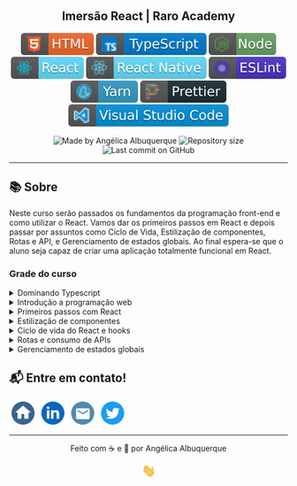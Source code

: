 <h2 align="center">
  Imersão React | Raro Academy
</h2>

<p align="center">

<p align="center">
<img alt="badge html" src="https://raw.githubusercontent.com/angelicaalbuquerque/badges-and-icons/f96545c39b9ff34534ee166d78e4bcef00de3928/badges/html.svg">
<!-- <img alt="badge sass" src="https://raw.githubusercontent.com/angelicaalbuquerque/badges-and-icons/492c87722a25eca3883de8ee892966c9dd1e86e3/badges/sass.svg"> -->
<img alt="badge typescript" src="https://raw.githubusercontent.com/angelicaalbuquerque/badges-and-icons/56834a01279853fcf3ce5c7bf058f217fb2be110/badges/typescript.svg">
<img alt="badge nodejs" src="https://raw.githubusercontent.com/angelicaalbuquerque/badges-and-icons/56834a01279853fcf3ce5c7bf058f217fb2be110/badges/node.svg">
<img alt="badge react" src="https://raw.githubusercontent.com/angelicaalbuquerque/badges-and-icons/56834a01279853fcf3ce5c7bf058f217fb2be110/badges/badge-react.svg">
<img alt="badge react native" src="https://raw.githubusercontent.com/angelicaalbuquerque/badges-and-icons/56834a01279853fcf3ce5c7bf058f217fb2be110/badges/react-native.svg">
<img alt="badge eslint" src="https://raw.githubusercontent.com/angelicaalbuquerque/badges-and-icons/56834a01279853fcf3ce5c7bf058f217fb2be110/badges/eslint.svg">
<img alt="badge yarn" src="https://raw.githubusercontent.com/angelicaalbuquerque/badges-and-icons/56834a01279853fcf3ce5c7bf058f217fb2be110/badges/yarn.svg">
<img alt="badge prettier" src="https://raw.githubusercontent.com/angelicaalbuquerque/badges-and-icons/56834a01279853fcf3ce5c7bf058f217fb2be110/badges/prettier-2.svg">
<img alt="badge vscode" src="https://raw.githubusercontent.com/angelicaalbuquerque/badges-and-icons/f96545c39b9ff34534ee166d78e4bcef00de3928/badges/visual-studio-code.svg">
</p>

<p align="center">
<img alt="Made by Angélica Albuquerque" src="https://img.shields.io/badge/made%20by-Angélica Albuquerque-%20?color=44c3fe">
<img alt="Repository size" src="https://img.shields.io/github/repo-size/angelicaalbuquerque/react_raro-academy?color=44c3fe">
<img alt="Last commit on GitHub" src="https://img.shields.io/github/last-commit/angelicaalbuquerque/react_raro-academy?color=44c3fe">
</p>

---

## 📚 Sobre

Neste curso serão passados os fundamentos da programação front-end e como utilizar o React. Vamos dar os primeiros passos em React e depois passar por assuntos como Ciclo de Vida, Estilização de componentes, Rotas e API, e Gerenciamento de estados globais. Ao final espera-se que o aluno seja capaz de criar uma aplicação totalmente funcional em React.

### Grade do curso

<details>
  <summary>Dominando Typescript</summary>

- Typescript - Funções (Promises)
- Typescript - Callbacks
- Typescript - Arrays (Map, Filter, Reducer, ForEach)
- Typescript - Objetos (Rest Operator, Destructuring)
- Typescript - Operadores
- Typescript - Booleans / Ternários
- Typescript - ESModules
</details>

<details>
  <summary>Introdução a programação web</summary>

- HTTP
- HTML - Básico
- HTML - Semântico
- CSS - Básico/seletores
- Ambiente - Prettier, lint
- Typescript - O que é?
- Typescript - Variáveis
- Typescript - Interfaces/Types
</details>

<details>
  <summary>Primeiros passos com React</summary>

- React - História / Motivação
- React - Árvore de elementos (React.CreateElement, DOOM)
- React - Boirplates / Compliadores (Webpack, CRA, babel)
- React - Class Components

</details>

<details>
  <summary>Estilização de componentes</summary>

- React - CSS imports
- React - CSS Modules (Sass, Less)
- React - CSS-in-JS (styled-components, emotion)
- React - Componentização de elementos

</details>

<details>
  <summary>
  Ciclo de vida do React e hooks</summary>

- React - JSX
- React - Estados ""antigos"" no react
- React - Lifecycle
- React - PropTypes e tipagem no Typescript
- React - API de Hooks
</details>

<details>
  <summary>Rotas e consumo de APIs</summary>

- React - API's de rotas (react-router-dom)

</details>

<details>
  <summary>Gerenciamento de estados globais</summary>

- React - Gerenciamento de estados globais (context API)
</details>

## 📬 Entre em contato!

<p align="left">
    <a href="https://www.frontangie.dev/" target="blank" style="text-decoration: none; color: unset;">
    <img align="center" src="https://raw.githubusercontent.com/angelicaalbuquerque/badges-and-icons/main/icons/circle/portfolio.svg" alt="frontangie.dev" height="50" width="50" />
  </a>
  <a href="https://linkedin.com/in/angelica-albuquerque/" target="blank" style="text-decoration: none; color: unset;">
    <img align="center" src="https://raw.githubusercontent.com/angelicaalbuquerque/badges-and-icons/main/icons/circle/linkedin.svg" alt="Linkedin" height="50" width="50" />
  </a>
  <a href="mailto:hi@frontangie.dev" target="blank" style="text-decoration: none;">
    <img align="center" src="https://raw.githubusercontent.com/angelicaalbuquerque/badges-and-icons/main/icons/circle/email.svg" alt="Email" height="50" width="50" />
  </a>
  <a href="https://twitter.com/frontangie" target="blank" style="text-decoration: none;">
    <img align="center" src="https://raw.githubusercontent.com/angelicaalbuquerque/badges-and-icons/main/icons/circle/twitter.svg" alt="Twitter" height="50" width="50" />
    </a>
</p>

---

<p align="center">
Feito com ☕ e 🖤 por Angélica Albuquerque
</p>

<p align="center">
<img src="https://raw.githubusercontent.com/angelicaalbuquerque/badges-and-icons/main/gif/hi.gif" width="25px"> 
</p>

